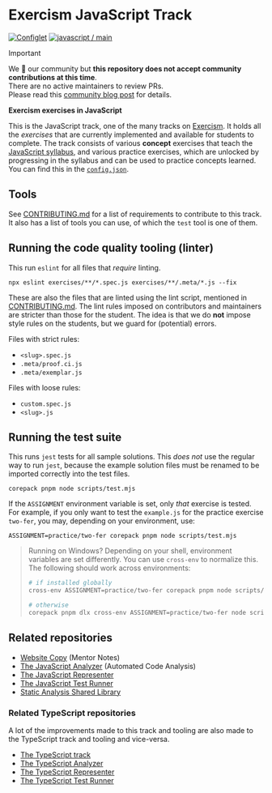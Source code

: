 # Exercism JavaScript Track

[![Configlet](https://github.com/exercism/javascript/actions/workflows/configlet.yml/badge.svg)](https://github.com/exercism/javascript/actions/workflows/configlet.yml) [![javascript / main](https://github.com/exercism/javascript/workflows/javascript%20/%20main/badge.svg)](https://github.com/exercism/javascript/actions?query=workflow%3A%22javascript+%2F+main%22)

> [!IMPORTANT]
> We 💙 our community but **this repository does not accept community contributions at this time**.<br>
> There are no active maintainers to review PRs.<br>
> Please read this [community blog post][freeing-maintainers] for details.

**Exercism exercises in JavaScript**

This is the JavaScript track, one of the many tracks on [Exercism][web-exercism].
It holds all the _exercises_ that are currently implemented and available for students to complete.
The track consists of various **concept** exercises that teach the [JavaScript syllabus][web-syllabus], and various practice exercises, which are unlocked by progressing in the syllabus and can be used to practice concepts learned.
You can find this in the [`config.json`][file-config].

## Tools

See [CONTRIBUTING.md][file-contributing] for a list of requirements to contribute to this track.
It also has a list of tools you can use, of which the `test` tool is one of them.

## Running the code quality tooling (linter)

This run `eslint` for all files that _require_ linting.

```shell
npx eslint exercises/**/*.spec.js exercises/**/.meta/*.js --fix
```

These are also the files that are linted using the lint script, mentioned in [CONTRIBUTING.md][file-contributing].
The lint rules imposed on contributors and maintainers are stricter than those for the student.
The idea is that we do **not** impose style rules on the students, but we guard for (potential) errors.

Files with strict rules:

- `<slug>.spec.js`
- `.meta/proof.ci.js`
- `.meta/exemplar.js`

Files with loose rules:

- `custom.spec.js`
- `<slug>.js`

## Running the test suite

This runs `jest` tests for all sample solutions.
This _does not_ use the regular way to run `jest`, because the example solution files must be renamed to be imported correctly into the test files.

```shell
corepack pnpm node scripts/test.mjs
```

If the `ASSIGNMENT` environment variable is set, only _that_ exercise is tested.
For example, if you only want to test the `example.js` for the practice exercise `two-fer`, you may, depending on your environment, use:

```shell
ASSIGNMENT=practice/two-fer corepack pnpm node scripts/test.mjs
```

> Running on Windows? Depending on your shell, environment variables are set differently.
> You can use `cross-env` to normalize this. The following should work across environments:
>
> ```bash
> # if installed globally
> cross-env ASSIGNMENT=practice/two-fer corepack pnpm node scripts/test.mjs
>
> # otherwise
> corepack pnpm dlx cross-env ASSIGNMENT=practice/two-fer node scripts/test.mjs
> ```

## Related repositories

- [Website Copy][git-website-copy] (Mentor Notes)
- [The JavaScript Analyzer][git-javascript-analyzer] (Automated Code Analysis)
- [The JavaScript Representer][git-javascript-representer]
- [The JavaScript Test Runner][git-javascript-test-runner]
- [Static Analysis Shared Library][git-javascript-lib-static-analysis]

### Related TypeScript repositories

A lot of the improvements made to this track and tooling are also made to the TypeScript track and tooling and vice-versa.

- [The TypeScript track][git-typescript]
- [The TypeScript Analyzer][git-typescript-analyzer]
- [The TypeScript Representer][git-typescript-representer]
- [The TypeScript Test Runner][git-typescript-test-runner]

[web-exercism]: https://exercism.org
[web-syllabus]: https://exercism.org/tracks/javascript/concepts
[git-configlet]: https://exercism.org/docs/building/configlet
[bin-fetch-configlet]: https://github.com/exercism/javascript/blob/main/bin/fetch-configlet
[file-config]: https://github.com/exercism/javascript/blob/main/config.json
[file-contributing]: https://github.com/exercism/javascript/blob/main/CONTRIBUTING.md
[git-javascript]: https://github.com/exercism/javascript
[git-javascript-analyzer]: https://github.com/exercism/javascript-analyzer
[git-javascript-representer]: https://github.com/exercism/javascript-representer
[git-javascript-test-runner]: https://github.com/exercism/javascript-test-runner
[git-javascript-lib-static-analysis]: https://github.com/exercism/javascript-lib-static-analysis
[git-typescript]: https://github.com/exercism/typescript/
[git-typescript-analyzer]: https://github.com/exercism/typescript-analyzer
[git-typescript-representer]: https://github.com/exercism/typescript-representer
[git-typescript-test-runner]: https://github.com/exercism/typescript-test-runner
[git-website-copy]: https://github.com/exercism/website-copy
[freeing-maintainers]: https://exercism.org/blog/freeing-our-maintainers
